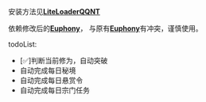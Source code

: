 安装方法见[**LiteLoaderQQNT**](https://github.com/LiteLoaderQQNT/LiteLoaderQQNT)

依赖修改后的[**Euphony**](https://github.com/wuuuudle/LiteLoaderQQNT-Euphony)，
与原有[**Euphony**](https://github.com/xtaw/LiteLoaderQQNT-Euphony)有冲突，谨慎使用。

todoList:
* [✅]判断当前修为，自动突破
* 自动完成每日秘境
* 自动完成每日悬赏令
* 自动完成每日宗门任务